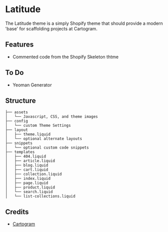 Latitude
========

The Latitude theme is a simply Shopify theme that should provide a modern 'base' for scaffolding projects at Cartogram.

Features
--------
- Commented code from the Shopify Skeleton thtme


To Do
--------
- Yeoman Generator


Structure
---------
```
├── assets
│   └── Javascript, CSS, and theme images
├── config
│   └── custom Theme Settings
├── layout
│   ├── theme.liquid
│   └── optional alternate layouts
├── snippets
│   └── optional custom code snippets
├── templates
│   ├── 404.liquid
│   ├── article.liquid
│   ├── blog.liquid
│   ├── cart.liquid
│   ├── collection.liquid
│   ├── index.liquid
│   ├── page.liquid
│   ├── product.liquid
│   └── search.liquid
│   └── list-collections.liquid
```

Credits
-------

- [Cartogram](http://cartogram.ca/)
